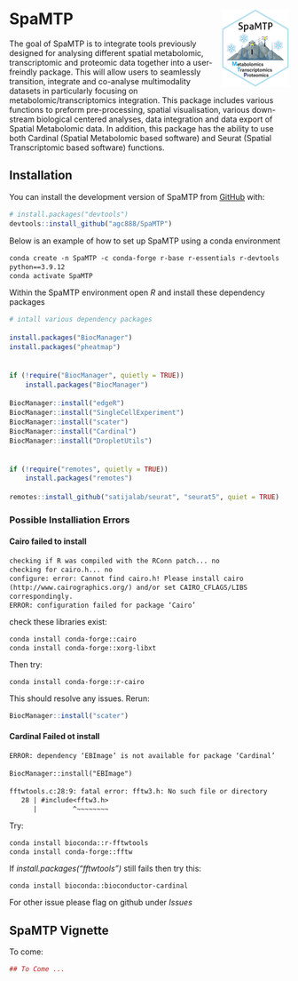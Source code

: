 
<!-- README.md is generated from README.Rmd. Please edit that file -->

# SpaMTP <img src="man/figures/logo.png" align="right" height="139" alt="" />

<!-- badges: start -->
<!-- badges: end -->

The goal of SpaMTP is to integrate tools previously designed for
analysing different spatial metabolomic, transcriptomic and proteomic
data together into a user-freindly package. This will allow users to
seamlessly transition, integrate and co-analyse multimodality datasets
in particularly focusing on metabolomic/transcriptomics integration.
This package includes various functions to preform pre-processing,
spatial visualisation, various down-stream biological centered analyses,
data integration and data export of Spatial Metabolomic data. In
addition, this package has the ability to use both Cardinal (Spatial
Metabolomic based software) and Seurat (Spatial Transcriptomic based
software) functions.

## Installation

You can install the development version of SpaMTP from
[GitHub](https://github.com/) with:

``` r
# install.packages("devtools")
devtools::install_github("agc888/SpaMTP")
```

Below is an example of how to set up SpaMTP using a conda environment

``` console
conda create -n SpaMTP -c conda-forge r-base r-essentials r-devtools python==3.9.12
conda activate SpaMTP
```

Within the SpaMTP environment open *R* and install these dependency
packages

``` r
# intall various dependency packages

install.packages("BiocManager")
install.packages("pheatmap")


if (!require("BiocManager", quietly = TRUE))
    install.packages("BiocManager")
    
BiocManager::install("edgeR")
BiocManager::install("SingleCellExperiment")
BiocManager::install("scater")
BiocManager::install("Cardinal")
BiocManager::install("DropletUtils")


if (!require("remotes", quietly = TRUE))
    install.packages("remotes")
    
remotes::install_github("satijalab/seurat", "seurat5", quiet = TRUE)
```

### Possible Installiation Errors

#### Cairo failed to install

``` console
checking if R was compiled with the RConn patch... no
checking for cairo.h... no
configure: error: Cannot find cairo.h! Please install cairo (http://www.cairographics.org/) and/or set CAIRO_CFLAGS/LIBS correspondingly.
ERROR: configuration failed for package ‘Cairo’
```

check these libraries exist:

``` console
conda install conda-forge::cairo
conda install conda-forge::xorg-libxt
```

Then try:

``` console
conda install conda-forge::r-cairo
```

This should resolve any issues. Rerun:

``` r
BiocManager::install("scater")
```

#### Cardinal Failed ot install

``` console
ERROR: dependency ‘EBImage’ is not available for package ‘Cardinal’

BiocManager::install("EBImage")

fftwtools.c:28:9: fatal error: fftw3.h: No such file or directory
   28 | #include<fftw3.h>
      |         ^~~~~~~~~
```

Try:

``` console
conda install bioconda::r-fftwtools
conda install conda-forge::fftw
```

If *install.packages(“fftwtools”)* still fails then try this:

``` console
conda install bioconda::bioconductor-cardinal  
```

For other issue please flag on github under *Issues*

## SpaMTP Vignette

To come:

``` r
## To Come ...
```

